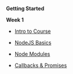 **Getting Started**

**Week 1**

- [Intro to Course](Notes/Week1/01_intro_to_course)

- [ NodeJS Basics](Notes/Week1/01-node-basics.md)

- [ Node Modules](Notes/Week1/02-node-modules.md)

- [ Callbacks & Promises](Notes/Week1/03-callbacks-promises.md)

<!--
**Guides** -[Environment Setup](Guides/environmentsetup.md)

**Week 15**

- Review

-->
